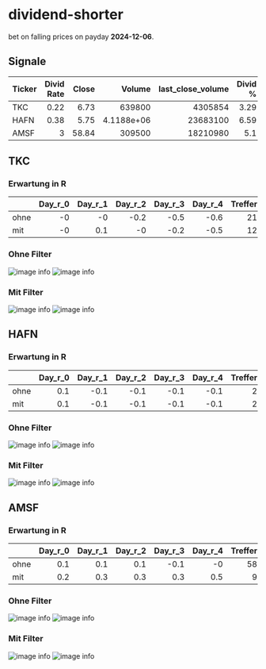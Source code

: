 # dividend-shorter

bet on falling prices on payday **2024-12-06**.

## Signale

| Ticker   |   Divid Rate |   Close |          Volume |   last_close_volume |   Divid % | 5_Days_pos   | above_SMA_50   |
|:---------|-------------:|--------:|----------------:|--------------------:|----------:|:-------------|:---------------|
| TKC      |         0.22 |    6.73 | 639800          |             4305854 |      3.29 | True         | True           |
| HAFN     |         0.38 |    5.75 |      4.1188e+06 |            23683100 |      6.59 | True         | False          |
| AMSF     |         3    |   58.84 | 309500          |            18210980 |      5.1  | False        | True           |

## TKC

### Erwartung in R
|      |   Day_r_0 |   Day_r_1 |   Day_r_2 |   Day_r_3 |   Day_r_4 |   Treffer |
|:-----|----------:|----------:|----------:|----------:|----------:|----------:|
| ohne |        -0 |      -0   |      -0.2 |      -0.5 |      -0.6 |        21 |
| mit  |        -0 |       0.1 |      -0   |      -0.2 |      -0.5 |        12 |

### Ohne Filter
![image info](./data/TKC_box_all.png)
![image info](./data/TKC_median_all.png)

### Mit Filter
![image info](./data/TKC_box_filtered.png)
![image info](./data/TKC_median_filtered.png)

## HAFN

### Erwartung in R
|      |   Day_r_0 |   Day_r_1 |   Day_r_2 |   Day_r_3 |   Day_r_4 |   Treffer |
|:-----|----------:|----------:|----------:|----------:|----------:|----------:|
| ohne |       0.1 |      -0.1 |      -0.1 |      -0.1 |      -0.1 |         2 |
| mit  |       0.1 |      -0.1 |      -0.1 |      -0.1 |      -0.1 |         2 |

### Ohne Filter
![image info](./data/HAFN_box_all.png)
![image info](./data/HAFN_median_all.png)

### Mit Filter
![image info](./data/HAFN_box_filtered.png)
![image info](./data/HAFN_median_filtered.png)

## AMSF

### Erwartung in R
|      |   Day_r_0 |   Day_r_1 |   Day_r_2 |   Day_r_3 |   Day_r_4 |   Treffer |
|:-----|----------:|----------:|----------:|----------:|----------:|----------:|
| ohne |       0.1 |       0.1 |       0.1 |      -0.1 |      -0   |        58 |
| mit  |       0.2 |       0.3 |       0.3 |       0.3 |       0.5 |         9 |

### Ohne Filter
![image info](./data/AMSF_box_all.png)
![image info](./data/AMSF_median_all.png)

### Mit Filter
![image info](./data/AMSF_box_filtered.png)
![image info](./data/AMSF_median_filtered.png)

